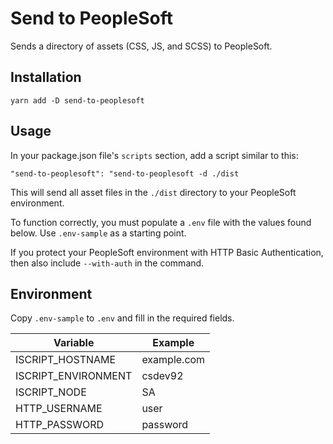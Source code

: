 # Send to PeopleSoft

Sends a directory of assets (CSS, JS, and SCSS) to PeopleSoft.

## Installation

`yarn add -D send-to-peoplesoft`

## Usage

In your package.json file's `scripts` section, add a script similar to this:

`"send-to-peoplesoft": "send-to-peoplesoft -d ./dist`

This will send all asset files in the `./dist` directory to your PeopleSoft
environment.

To function correctly, you must populate a `.env` file with the values found
below. Use `.env-sample` as a starting point.

If you protect your PeopleSoft environment with HTTP Basic Authentication,
then also include `--with-auth` in the command.

## Environment

Copy `.env-sample` to `.env` and fill in the required fields.

| Variable            | Example                   |
| ------------------- | ------------------------- |
| ISCRIPT_HOSTNAME    | example.com               |
| ISCRIPT_ENVIRONMENT | csdev92                   |
| ISCRIPT_NODE        | SA                        |
| HTTP_USERNAME       | user                      |
| HTTP_PASSWORD       | password                  |

